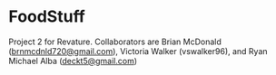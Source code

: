 # FoodStuff
Project 2 for Revature. Collaborators are Brian McDonald (brnmcdnld720@gmail.com), Victoria Walker (vswalker96), and Ryan Michael Alba (deckt5@gmail.com)
